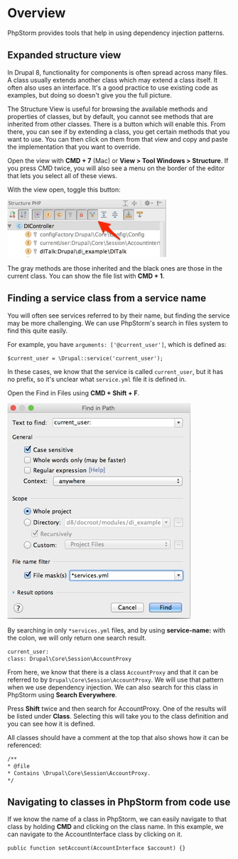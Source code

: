 <!--
{
"name" : "drupal-8-phpstorm-strategies",
"version" : "0.0.1",
"title" : "Lesson 11.5 - PhpStorm strategies",
"description" : "PhpStorm strategies",
"freshnessDate" : 2015-12-11,
"homepage" : "https://docs.acquia.com/articles/drupal-8-phpstorm-strategies",
"canonicalSource" : "https://docs.acquia.com/articles/drupal-8-phpstorm-strategies",
"license" : "CC BY-SA"
}
-->

<!-- @section -->

# Overview

PhpStorm provides tools that help in using dependency injection patterns.

<!-- @section -->

## Expanded structure view

In Drupal 8, functionality for components is often spread across many files. A class usually extends another class which may extend a class itself. It often also uses an interface. It's a good practice to use existing code as examples, but doing so doesn't give you the full picture.

The Structure View is useful for browsing the available methods and properties of classes, but by default, you cannot see methods that are inherited from other classes. There is a button which will enable this. From there, you can see if by extending a class, you get certain methods that you want to use. You can then click on them from that view and copy and paste the implementation that you want to override.

Open the view with **CMD + 7** (Mac) or **View > Tool Windows > Structure**. If you press CMD twice, you will also see a menu on the border of the editor that lets you select all of these views.

With the view open, toggle this button:

![phpstorm-structure.jpg](https://raw.githubusercontent.com/PronovixOutlearn/outlearn-acquia-mastering/master/assets/phpstorm-structure.jpg)

The gray methods are those inherited and the black ones are those in the current class. You can show the file list with **CMD + 1**.

<!-- @section -->

## Finding a service class from a service name

You will often see services referred to by their name, but finding the service may be more challenging. We can use PhpStorm's search in files system to find this quite easily.

For example, you have `arguments: ['@current_user']`, which is defined as:

```
$current_user = \Drupal::service('current_user');
```

In these cases, we know that the service is called `current_user`, but it has no prefix, so it's unclear what `service.yml` file it is defined in.

Open the Find in Files using **CMD + Shift + F**.

![find-service-class.jpg](https://raw.githubusercontent.com/PronovixOutlearn/outlearn-acquia-mastering/master/assets/find-service-class.jpg)

By searching in only `*services.yml` files, and by using **service-name:** with the colon, we will only return one search result.

```
current_user:
class: Drupal\Core\Session\AccountProxy
```

From here, we know that there is a class `AccountProxy` and that it can be referred to by `Drupal\Core\Session\AccountProxy`. We will use that pattern when we use dependency injection. We can also search for this class in PhpStorm using **Search Everywhere**.

Press **Shift** twice and then search for AccountProxy. One of the results will be listed under **Class**. Selecting this will take you to the class definition and you can see how it is defined.

All classes should have a comment at the top that also shows how it can be referenced:

```
/**
* @file
* Contains \Drupal\Core\Session\AccountProxy.
*/
```

<!-- @section -->

## Navigating to classes in PhpStorm from code use

If we know the name of a class in PhpStorm, we can easily navigate to that class by holding **CMD** and clicking on the class name. In this example, we can navigate to the AccountInterface class by clicking on it.

```
public function setAccount(AccountInterface $account) {}
```
